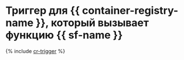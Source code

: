 # Триггер для {{ container-registry-name }}, который вызывает функцию {{ sf-name }}

{% include [cr-trigger](../../../_includes/functions/cr-trigger.md) %}

